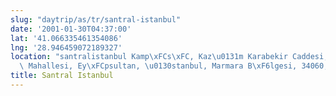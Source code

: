 ```yaml
---
slug: "daytrip/as/tr/santral-istanbul"
date: '2001-01-30T04:37:00'
lat: '41.066335461354086'
lng: '28.946459072189327'
location: "santralistanbul Kamp\xFCs\xFC, Kaz\u0131m Karabekir Caddesi, Emniyettepe\
  \ Mahallesi, Ey\xFCpsultan, \u0130stanbul, Marmara B\xF6lgesi, 34060, T\xFCrkiye"
title: Santral Istanbul
---
```



